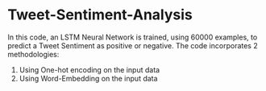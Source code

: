 # Tweet-Sentiment-Analysis

In this code, an LSTM Neural Network is trained, using 60000 examples, to predict a Tweet Sentiment as positive or negative. The code incorporates 2 methodologies:

1. Using One-hot encoding on the input data
2. Using Word-Embedding on the input data

